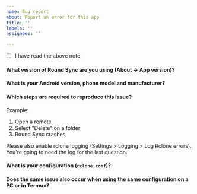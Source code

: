 ```yaml
---
name: Bug report
about: Report an error for this app
title: ''
labels: ''
assignees: ''

---
```


<!---
If you just have a question around Round Sync-usage, you might find something in the documentation:
https://roundsync.com/

If you have a question regarding rclone functionality (e.g. config files), the forum is a good place to ask:
https://forum.rclone.org/
  
If you still think you have found a bug, please fill out the following questions before submitting your issue. Please follow it, otherwise it might get dismissed. Thank you!
  
-->
- [ ] I have read the above note

#### What version of Round Sync are you using (About -> App version)?
<!-- Example: 2.1.0 -->


#### What is your Android version, phone model and manufacturer?
<!-- Example: Android 11, Google Pixel 5 -->



#### Which steps are required to reproduce this issue?

Example:
  1. Open a remote
  2. Select "Delete" on a folder
  3. Round Sync crashes 

Please also enable rclone logging (Settings > Logging > Log Rclone errors). You're going to need the log for the last question.


#### What is your configuration (`rclone.conf`)?
<!-- REDACT any pass =, token =, key =, secret = etc. before posting!  -->

#### Does the same issue also occur when using the same configuration on a PC or in Termux?
<!-- Export your configuration and test if the problem also happens elsewhere. -->
